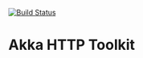 [![Build Status](https://circleci.com/gh/SmartThingsOSS/smartthings-akka-http-toolkit.svg?style=svg)](https://circleci.com/gh/SmartThingsOSS/smartthings-akka-http-toolkit)

# Akka HTTP Toolkit

